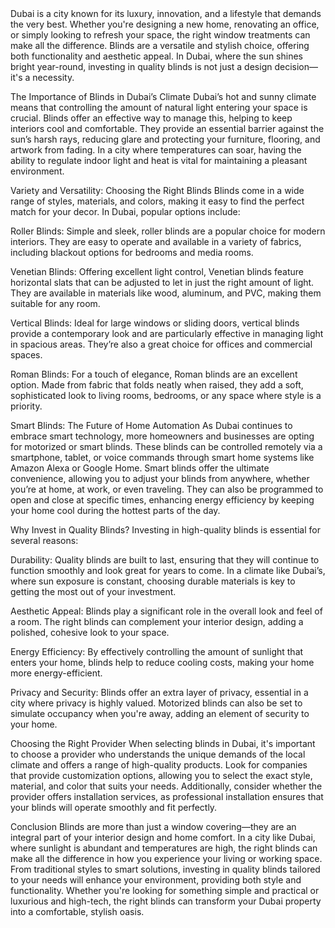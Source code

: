 <!DOCTYPE html>
<html lang="en">
<head>
    <meta charset="UTF-8">
    <meta name="viewport" content="width=device-width, initial-scale=1.0">
    <title>Enhancing Your Space with Stylish Blinds in Dubai</title>
Dubai is a city known for its luxury, innovation, and a lifestyle that demands the very best. Whether you're designing a new home, renovating an office, or simply looking to refresh your space, the right window treatments can make all the difference. Blinds are a versatile and stylish choice, offering both functionality and aesthetic appeal. In Dubai, where the sun shines bright year-round, investing in quality blinds is not just a design decision&mdash;it's a necessity.</p>

<p>The Importance of Blinds in Dubai&rsquo;s Climate Dubai&rsquo;s hot and sunny climate means that controlling the amount of natural light entering your space is crucial. Blinds offer an effective way to manage this, helping to keep interiors cool and comfortable. They provide an essential barrier against the sun&rsquo;s harsh rays, reducing glare and protecting your furniture, flooring, and artwork from fading. In a city where temperatures can soar, having the ability to regulate indoor light and heat is vital for maintaining a pleasant environment.</p>

<p>Variety and Versatility: Choosing the Right Blinds Blinds come in a wide range of styles, materials, and colors, making it easy to find the perfect match for your decor. In Dubai, popular options include:</p>

<p>Roller Blinds: Simple and sleek, roller blinds are a popular choice for modern interiors. They are easy to operate and available in a variety of fabrics, including blackout options for bedrooms and media rooms.</p>

<p>Venetian Blinds: Offering excellent light control, Venetian blinds feature horizontal slats that can be adjusted to let in just the right amount of light. They are available in materials like wood, aluminum, and PVC, making them suitable for any room.</p>

<p>Vertical Blinds: Ideal for large windows or sliding doors, vertical blinds provide a contemporary look and are particularly effective in managing light in spacious areas. They&rsquo;re also a great choice for offices and commercial spaces.</p>

<p>Roman Blinds: For a touch of elegance, Roman blinds are an excellent option. Made from fabric that folds neatly when raised, they add a soft, sophisticated look to living rooms, bedrooms, or any space where style is a priority.</p>

<p>Smart Blinds: The Future of Home Automation As Dubai continues to embrace smart technology, more homeowners and businesses are opting for motorized or smart blinds. These blinds can be controlled remotely via a smartphone, tablet, or voice commands through smart home systems like Amazon Alexa or Google Home. Smart blinds offer the ultimate convenience, allowing you to adjust your blinds from anywhere, whether you&rsquo;re at home, at work, or even traveling. They can also be programmed to open and close at specific times, enhancing energy efficiency by keeping your home cool during the hottest parts of the day.</p>

<p>Why Invest in Quality Blinds? Investing in high-quality blinds is essential for several reasons:</p>

<p>Durability: Quality blinds are built to last, ensuring that they will continue to function smoothly and look great for years to come. In a climate like Dubai&rsquo;s, where sun exposure is constant, choosing durable materials is key to getting the most out of your investment.</p>

<p>Aesthetic Appeal: Blinds play a significant role in the overall look and feel of a room. The right blinds can complement your interior design, adding a polished, cohesive look to your space.</p>

<p>Energy Efficiency: By effectively controlling the amount of sunlight that enters your home, blinds help to reduce cooling costs, making your home more energy-efficient.</p>

<p>Privacy and Security: Blinds offer an extra layer of privacy, essential in a city where privacy is highly valued. Motorized blinds can also be set to simulate occupancy when you're away, adding an element of security to your home.</p>

<p>Choosing the Right Provider When selecting blinds in Dubai, it's important to choose a provider who understands the unique demands of the local climate and offers a range of high-quality products. Look for companies that provide customization options, allowing you to select the exact style, material, and color that suits your needs. Additionally, consider whether the provider offers installation services, as professional installation ensures that your blinds will operate smoothly and fit perfectly.</p>

<p>Conclusion Blinds are more than just a window covering&mdash;they are an integral part of your interior design and home comfort. In a city like Dubai, where sunlight is abundant and temperatures are high, the right blinds can make all the difference in how you experience your living or working space. From traditional styles to smart solutions, investing in quality blinds tailored to your needs will enhance your environment, providing both style and functionality. Whether you're looking for something simple and practical or luxurious and high-tech, the right blinds can transform your Dubai property into a comfortable, stylish oasis.</p>
</body>
</html>
